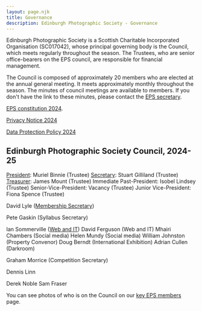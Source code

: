 ```yaml
---
layout: page.njk
title: Governance
description: Edinburgh Photographic Society - Governance
---
```

Edinburgh Photographic Society is a Scottish Charitable Incorporated Organisation (SC017042), whose principal governing body is the Council, which meets regularly throughout the season. The Trustees, who are senior office-bearers on the EPS council, are responsible for financial management.

The Council is composed of approximately 20 members who are elected at the annual general meeting. It meets approximately monthly throughout the season. The minutes of council meetings are available to members. If you don't have the link to these minutes, please contact the [EPS secretary](mailto:secretary@edinburghphotographicsociety.co.uk).

[EPS constitution 2024](https://www.dropbox.com/scl/fi/j3gr3be558nsipclejzm4/EPS-Constitution-April-2021.pdf?rlkey=blb3xg24l479mh0clj8elifpx&dl=0).

[Privacy Notice 2024](https://www.dropbox.com/scl/fi/l7o6oj4n3723osjsl9aoj/EPS-Privacy-Notice-2024-V2.0.pdf?rlkey=6ifmawy95qhjomnwka6qkqyds&dl=0)

[Data Protection Policy 2024](https://www.dropbox.com/scl/fi/atzhrs3b6ij4avo3caaji/EPS-Data-Protection-Policy-2024-V2.1.pdf?rlkey=3t7pabuudeyg1d2uds9ocbpxv&dl=0)

## Edinburgh Photographic Society Council, 2024-25

[President](mailto:president@edinburghphotographicsociety.co.uk): Muriel Binnie (Trustee)
[Secretary](mailto:secretary@edinburghphotographicsociety.co.uk): Stuart Gilliland (Trustee)
[Treasurer](mailto:treasurer@edinburghphotographicsociety.co.uk): James Mount (Trustee)
Immediate Past-President: Isobel Lindsey (Trustee)
Senior-Vice-President: Vacancy (Trustee)
Junior Vice-President: Fiona Spence (Trustee)

David Lyle ([Membership Secretary](mailto:membership@edinburghphotographicsociety.co.uk))

Pete Gaskin (Syllabus Secretary)

Ian Sommerville ([Web and IT](mailto:webby@edinburghphotographicsociety.co.uk))
David Ferguson (Web and IT)
Mhairi Chambers (Social media)
Helen Mundy (Social media)
William Johnston (Property Convenor)
Doug Berndt (International Exhibition)
Adrian Cullen (Darkroom)

Graham Morrice (Competition Secretary)

Dennis Linn

Derek Noble
Sam Fraser

You can see photos of who is on the Council on our [key EPS members](/people/) page.
